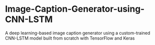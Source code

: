 # Image-Caption-Generator-using-CNN-LSTM
A deep learning-based image caption generator using a custom-trained CNN-LSTM model built from scratch with TensorFlow and Keras
